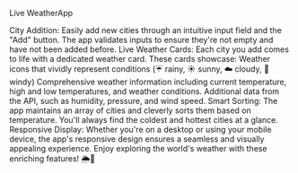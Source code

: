 Live WeatherApp

City Addition: Easily add new cities through an intuitive input field and the "Add" button. The app validates inputs to ensure they're not empty and have not been added before.
Live Weather Cards: Each city you add comes to life with a dedicated weather card. These cards showcase:
Weather icons that vividly represent conditions (☔ rainy, ☀️ sunny, ☁️ cloudy, 💨 windy)
Comprehensive weather information including current temperature, high and low temperatures, and weather conditions.
Additional data from the API, such as humidity, pressure, and wind speed.
Smart Sorting: The app maintains an array of cities and cleverly sorts them based on temperature. You'll always find the coldest and hottest cities at a glance.
Responsive Display: Whether you're on a desktop or using your mobile device, the app's responsive design ensures a seamless and visually appealing experience.
Enjoy exploring the world's weather with these enriching features! 🌦️📱